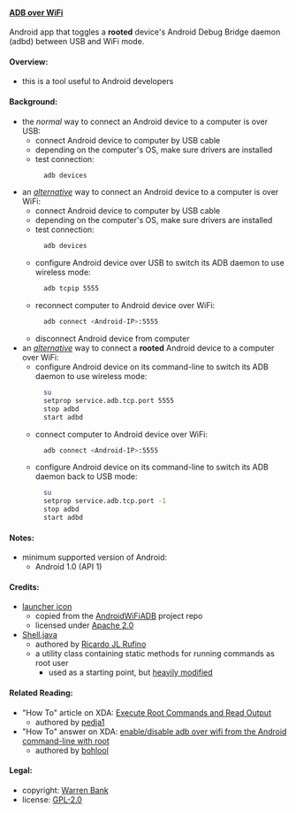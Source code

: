 #### [ADB over WiFi](https://github.com/warren-bank/Android-ADB-over-WiFi)

Android app that toggles a __rooted__ device's Android Debug Bridge daemon (adbd) between USB and WiFi mode.

#### Overview:

* this is a tool useful to Android developers

#### Background:

* the _normal_ way to connect an Android device to a computer is over USB:
  * connect Android device to computer by USB cable
  * depending on the computer's OS, make sure drivers are installed
  * test connection:
    ```bash
      adb devices
    ```
* an [_alternative_](https://developer.android.com/studio/command-line/adb#wireless) way to connect an Android device to a computer is over WiFi:
  * connect Android device to computer by USB cable
  * depending on the computer's OS, make sure drivers are installed
  * test connection:
    ```bash
      adb devices
    ```
  * configure Android device over USB to switch its ADB daemon to use wireless mode:
    ```bash
      adb tcpip 5555
    ```
  * reconnect computer to Android device over WiFi:
    ```bash
      adb connect <Android-IP>:5555
    ```
  * disconnect Android device from computer
* an [_alternative_](https://forum.xda-developers.com/showpost.php?p=7663668) way to connect a __rooted__ Android device to a computer over WiFi:
  * configure Android device on its command-line to switch its ADB daemon to use wireless mode:
    ```bash
      su
      setprop service.adb.tcp.port 5555
      stop adbd
      start adbd
    ```
  * connect computer to Android device over WiFi:
    ```bash
      adb connect <Android-IP>:5555
    ```
  * configure Android device on its command-line to switch its ADB daemon back to USB mode:
    ```bash
      su
      setprop service.adb.tcp.port -1
      stop adbd
      start adbd
    ```

#### Notes:

* minimum supported version of Android:
  * Android 1.0 (API 1)

#### Credits:

* [launcher icon](https://github.com/pedrovgs/AndroidWiFiADB/raw/c54f1e8dba380c0d595cf70267f385362f0d4f14/art/AndroidWiFiADBIcon.png)
  * copied from the [AndroidWiFiADB](https://github.com/pedrovgs/AndroidWiFiADB) project repo
  * licensed under [Apache 2.0](https://github.com/pedrovgs/AndroidWiFiADB/blob/c54f1e8dba380c0d595cf70267f385362f0d4f14/LICENSE.txt)
* [Shell.java](https://gist.github.com/ricardojlrufino/61dbc1e9a8120862791e71287b17fef8/raw/adfbf58830886eceb79fb7dd93747f7c07e542b2/Shell.java)
  * authored by [Ricardo JL Rufino](https://github.com/ricardojlrufino)
  * a utility class containing static methods for running commands as root user
    * used as a starting point, but [heavily modified](https://github.com/warren-bank/Android-libraries/tree/ricardojlrufino/Shell)

#### Related Reading:

* "How To" article on XDA: [Execute Root Commands and Read Output](https://forum.xda-developers.com/showthread.php?t=2226664)
  * authored by [pedja1](https://forum.xda-developers.com/member.php?u=4303594)
* "How To" answer on XDA: [enable/disable adb over wifi from the Android command-line with root](https://forum.xda-developers.com/showthread.php?p=7663668#post7663668)
  * authored by [bohlool](https://forum.xda-developers.com/member.php?u=2677911)

#### Legal:

* copyright: [Warren Bank](https://github.com/warren-bank)
* license: [GPL-2.0](https://www.gnu.org/licenses/old-licenses/gpl-2.0.txt)
